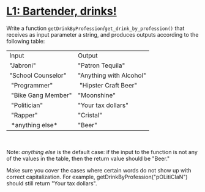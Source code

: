 # [L1: Bartender, drinks!](https://www.codewars.com/kata/568dc014440f03b13900001d)
Write a function `getDrinkByProfession`/`get_drink_by_profession()` that receives as input parameter a string, and produces outputs according to the following table:

<table>
<tbody>
<tr>
<td>Input</td>
<td>Output</td>
</tr>
<tr>
<td>"Jabroni"</td>
<td>"Patron Tequila"</td>
</tr>
<tr>
<td>"School Counselor"</td>
<td>"Anything with Alcohol"</td>
</tr>
<tr>
<td> "Programmer"</td>
<td> "Hipster Craft Beer"</td>
</tr>
<tr>
<td> "Bike Gang Member"</td>
<td>"Moonshine" </td>
</tr>
<tr>
<td> "Politician"</td>
<td>"Your tax dollars" </td>
</tr>
<tr>
<td> "Rapper"</td>
<td>"Cristal" </td>
</tr>
<tr>
<td> *anything else* </td>
<td>"Beer" </td>
</tr>
</tbody>
</table>
</br>

Note: *anything else* is the default case: if the input to the function is not any of the values in the table, then the return value should be "Beer."

Make sure you cover the cases where certain words do not show up with correct capitalization. For example, getDrinkByProfession("pOLitiCIaN") should still return "Your tax dollars".
